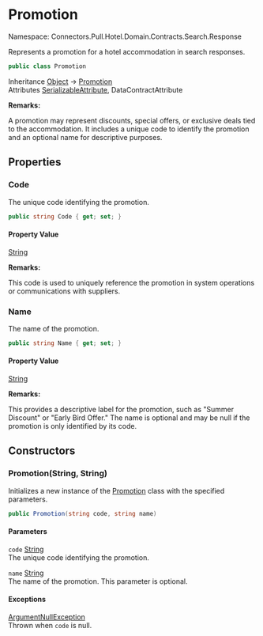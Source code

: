 # Promotion

Namespace: Connectors.Pull.Hotel.Domain.Contracts.Search.Response

Represents a promotion for a hotel accommodation in search responses.

```csharp
public class Promotion
```

Inheritance [Object](https://docs.microsoft.com/en-us/dotnet/api/system.object) → [Promotion](./connectors.pull.hotel.domain.contracts.search.response.promotion)<br />
Attributes [SerializableAttribute](https://docs.microsoft.com/en-us/dotnet/api/system.serializableattribute), DataContractAttribute

**Remarks:**

A promotion may represent discounts, special offers, or exclusive deals tied to the accommodation. 
 It includes a unique code to identify the promotion and an optional name for descriptive purposes.

## Properties

### **Code**

The unique code identifying the promotion.

```csharp
public string Code { get; set; }
```

#### Property Value

[String](https://docs.microsoft.com/en-us/dotnet/api/system.string)<br />

**Remarks:**

This code is used to uniquely reference the promotion in system operations or communications with suppliers.

### **Name**

The name of the promotion.

```csharp
public string Name { get; set; }
```

#### Property Value

[String](https://docs.microsoft.com/en-us/dotnet/api/system.string)<br />

**Remarks:**

This provides a descriptive label for the promotion, such as "Summer Discount" or "Early Bird Offer." 
 The name is optional and may be null if the promotion is only identified by its code.

## Constructors

### **Promotion(String, String)**

Initializes a new instance of the [Promotion](./connectors.pull.hotel.domain.contracts.search.response.promotion) class with the specified parameters.

```csharp
public Promotion(string code, string name)
```

#### Parameters

`code` [String](https://docs.microsoft.com/en-us/dotnet/api/system.string)<br />
The unique code identifying the promotion.

`name` [String](https://docs.microsoft.com/en-us/dotnet/api/system.string)<br />
The name of the promotion. This parameter is optional.

#### Exceptions

[ArgumentNullException](https://docs.microsoft.com/en-us/dotnet/api/system.argumentnullexception)<br />
Thrown when `code` is null.
